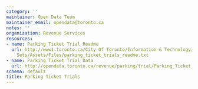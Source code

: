 ```yaml
---
category: ''
maintainer: Open Data Team
maintainer_email: opendata@toronto.ca
notes: ''
organization: Revenue Services
resources:
- name: Parking Ticket Trial Readme
  url: http://www1.toronto.ca/City Of Toronto/Information & Technology/Open Data/Data
    Sets/Assets/Files/parking_ticket_trials_readme.txt
- name: Parking Ticket Trial Data
  url: http://opendata.toronto.ca/revenue/parking/trial/Parking_Ticket_Trials.zip
schema: default
title: Parking Ticket Trials
---
```

